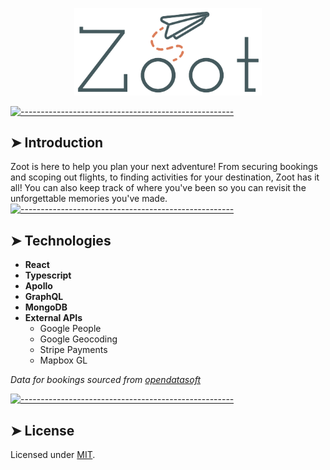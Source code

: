 <a href="/">
	<p align="center">
	  <img src="./client/src/lib/assets/DarkLogo.png" alt="Zoot" width="300" />
	</p>
</a>

[![-----------------------------------------------------](https://raw.githubusercontent.com/andreasbm/readme/master/assets/lines/colored.png)](#introduction)

## ➤ Introduction

Zoot is here to help you plan your next adventure! From securing bookings and scoping out flights, to finding activities for your destination, Zoot has it all! You can also keep track of where you've been so you can revisit the unforgettable memories you've made.
[![-----------------------------------------------------](https://raw.githubusercontent.com/andreasbm/readme/master/assets/lines/colored.png)](#technologies)

## ➤ Technologies
* **React**
* **Typescript**
* **Apollo**
* **GraphQL**
* **MongoDB**
* **External APIs**
  * Google People 
  * Google Geocoding 
  * Stripe Payments 
  * Mapbox GL

_Data for bookings sourced from [opendatasoft](https://data.opendatasoft.com/explore/dataset/airbnb-listings%40public/table/?disjunctive.host_verifications&disjunctive.amenities&disjunctive.features&location=2,13.11707,-0.08341&basemap=jawg.sunny)_


[![-----------------------------------------------------](https://raw.githubusercontent.com/andreasbm/readme/master/assets/lines/colored.png)](#license)

## ➤ License

Licensed under [MIT](https://opensource.org/licenses/MIT).
